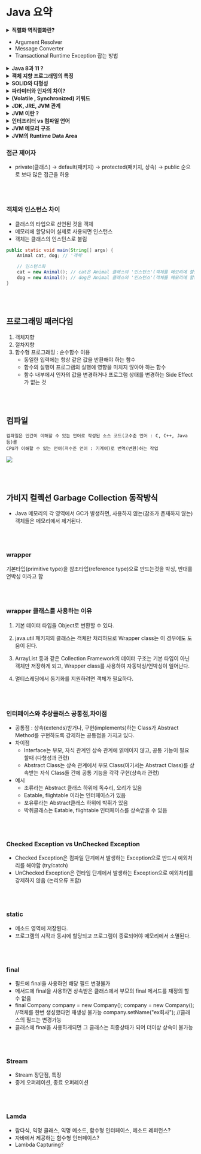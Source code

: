 # Java 요약

<details>
<summary><b>직렬화 역직렬화란?</b></summary>
<div markdown="1">

* 직렬화와 역직렬화는 자바 시스템 내부에서 사용되는 객체 또는 데이터를 외부의 자바 시스템에서도 사용할 수 있도록 
* 바이트(byte) 형태로 데이터 변환하는 작업을 의미한다.
* 직렬화란 객체를 직렬화하여 전송 가능한 형태로 만드는 것
* 반대로 역직렬화란 데이터를 읽어 객체의 형태로 만드는 것을 의미한다.

</div>
</details>

* Argument Resolver
* Message Converter
* Transactional Runtime Exception 잡는 방법

<details>
<summary><b>Java 8과 11 ?</b></summary>
<div markdown="1">

* 둘다 LTS 버전임
* String 관련 문자열이 좀 더 추가됨
* 람다식의 파라미터에 var 변수를 사용할 수 있음 -> var 변수에 어노테이션을 붙일 수 있음
* 자세하게는 모름...

</div>
</details>


<details>
<summary><b>객체 지향 프로그래밍의 특징</b></summary>
<div markdown="1">

1. 추상화(abstraction)
2. 캡슐화(encapsulation)
3. 상속성(inheritance)
4. 다형성(polymorphism)

</div>
</details>


<details>
<summary><b>SOLID와 다형성</b></summary>
<div markdown="1">

1. SRP : 단일 책임 원칙
2. OCP : 개방-폐쇄 원칙 
    * 확장에는 open , 변경에는 closed
3. LSP : 리스코프 치환 원칙
    * 다형성에서 하위 클래스는 인터페이스 규약을 지켜야 한다
    * ex) 자동차의 엑셀을 뒤로가도록 구현하면 안된다 -> LSP위반
4. ISP : 인터페이스 분리 원칙
    * 범용 인터페이스 하나보다 특정 클라이언트를 위한 인터페이스 여러개가 더 낫다.
    * ex) 자동차인터페이스 -> 운전 인터페이스, 정비 인터페이스로 세분화
5. DIP : 의존관계 역전 원칙
    * 왜 역전일까?
    * 추상화에 의존해야지, 구체화에 의존하면 안된다.
    * 인터페이스와 그것을 구현한 구현클래스가 있다면, 다른 클래스에서는 구현클래스가 아니라 인터페이스에 의존해야 한다.

</div>
</details>


<details>
<summary><b>파라미터와 인자의 차이?</b></summary>
<div markdown="1">

* 매개변수(parameter)는 메소드를 정의할때 사용되는 변수
* 인자(Argument)는 메소드가 호출될때 넘기는 실제 값

</div>
</details>


<details>
<summary><b>(Volatile , Synchronized) 키워드</b></summary>
<div markdown="1">

* volatile keyword는 Java 변수를 Main Memory에 저장하겠다라는 것을 명시하는 것
* 매번 변수의 값을 Read, Write할 때마다 CPU cache가 아닌 Main Memory에서 읽거나 작성하는것
* Multi Thread환경에서 Thread가 변수 값을 읽어올 때 각각의 CPU Cache에 저장된 값이 다르기 때문에 변수 값 불일치 문제가 발생
    ![](https://nesoy.github.io/assets/posts/20180609/2.png)
* volatile 키워드를 추가하게 되면 Main Memory에 저장하고 읽어오기 때문에 변수 값 불일치 문제를 해결할 수 있음
    ~~~java
    public class SharedObject {
        public volatile int counter = 0;
    }
    ~~~
* 언제(When) volatile이 적합?
    * Multi Thread 환경에서 하나의 Thread만 read & write하고 나머지 Thread가 read하는 상황에서 가장 최신의 값을 보장함

<br>

* Java의 synchronized 키워드는 Thread 사이의 동기화 문제를 해결해주는 기법중 하나
* synchronized 키워드는 각 일반 Instance안에 존재하는 Monitor를 이용하여 Thread 사이의 동기화를 수행

</div>
</details>


<details>
<summary><b>JDK, JRE, JVM 관계</b></summary>
<div markdown="1">

* JDK, JRE, JVM
    ![](https://img1.daumcdn.net/thumb/R1280x0/?scode=mtistory2&fname=https%3A%2F%2Fblog.kakaocdn.net%2Fdn%2Fc00klf%2FbtqAjMzLyF2%2F6sU1VGp5vqAYIPLsXpakpK%2Fimg.png)
* JDK > JRE > JVM
* JDK = JRE + Development Tools
* JRE = JVM + Library Classes

</div>
</details>


<details>
<summary><b>JVM 이란 ?</b></summary>
<div markdown="1">

* JVM (자바 가상 머신)
* java 코드는 컴파일러를 거쳐 바이트코드(.class)로 변환이 됨
* 바이트코드는 기계어가 아니기 때문에 OS에서 바로 실행될 수 없음
* JVM은 이러한 자바 바이트코드를 OS에 따라 해석해주는 역할을 함
* 자바 프로그램이 어느 기기, 어느 운영체제 상에서도 실행될 수 있게 만들어 주는것임 => WORA(Write once run anyway)
* 자바 프로그램의 메모리를 효율적으로 관리&최적화 해줌

</div>
</details>


<details>
<summary><b>인터프리터 vs 컴파일 언어</b></summary>
<div markdown="1">

* 인터프리터 언어
    * 기계어로 변환하는 과정없이 한줄 한줄 해석하여 바로 명령어를 실행하는 언어
    * R, Python, Ruby와 같은 언어
* 컴파일 언어
    * 소스코드를 모두 기계어로 변환한 후에 JVM 같은 가상 머신에서 기계어 코드를 실행
    * 기계어로 번역하는 빌드 과정에서는 인터프리터 언어에 비해 시간이 소요
    * 하지만 런타임 상황에서는 이미 기계어로 모든 소스코드가 변환되어 있기 때문에 빠르게 실행
* 즉, java는 컴파일 언어이다.

</div>
</details>


<details>
<summary><b>JVM 메모리 구조 </b></summary>
<div markdown="1">

* JVM의 구조는 크게 보면, Garbage Collector, Execution Engine, Class Loader, Runtime Data Area로, 4가지로 나눌 수 있다.
    ![](https://img1.daumcdn.net/thumb/R1280x0/?scode=mtistory2&fname=https%3A%2F%2Fblog.kakaocdn.net%2Fdn%2FpjywN%2FbtqSduBXLIK%2F2QEL5c2nEJXRm0cyhvwxF1%2Fimg.png)

1. Class Loader
~~~
JVM 내로 클래스 파일을 로드하고, 링크를 통해 배치하는 작업을 수행하는 모듈
런타임 시에 동적으로 클래스를 로드합니다.
~~~

2. Execution Engine
~~~
클래스 로더를 통해 JVM 내의 Runtime Data Area에 배치된 바이트 코드들을 명렁어 단위로 읽어서 실행합니다. 
최초 JVM이 나왔을 당시에는 인터프리터 방식이었기때문에 속도가 느리다는 단점이 있었지만 
JIT 컴파일러 방식을 통해 이 점을 보완하였습니다. 
JIT는 바이트 코드를 어셈블러 같은 네이티브 코드로 바꿈으로써 실행이 빠르지만 역시 변환하는데 비용이 발생하였습니다. 
이 같은 이유로 JVM은 모든 코드를 JIT 컴파일러 방식으로 실행하지 않고, 
인터프리터 방식을 사용하다가 일정한 기준이 넘어가면 JIT 컴파일러 방식으로 실행합니다.
~~~
 
3. Garbage Collector
~~~
Garbage Collector(GC)는 힙 메모리 영역에 생성된 객체들 중에서 참조되지 않은 객체들을 탐색 후 제거하는 역할을 합니다. 
이때, GC가 역할을 하는 시간은 언제인지 정확히 알 수 없습니다.
~~~

4. Runtime Data Area
~~~
JVM의 메모리 영역으로 자바 애플리케이션을 실행할 때 사용되는 데이터들을 적재하는 영역입니다. 
이 영역은 크게 Method Area, Heap Area, Stack Area, PC Register, Native Method Stack로 나눌 수 있습니다.
~~~

</div>
</details>


<details>
<summary><b>JVM의 Runtime Data Area</b></summary>
<div markdown="1">

### Runtime Data Area
![](https://img1.daumcdn.net/thumb/R1280x0/?scode=mtistory2&fname=https%3A%2F%2Fblog.kakaocdn.net%2Fdn%2FkOOdl%2FbtqR1E0kWdB%2F7El4pzDEIvx0UGXLVanKjK%2Fimg.png)

1. Method area
~~~
모든 쓰레드가 공유하는 메모리 영역입니다. 
메소드 영역은 클래스, 인터페이스, 메소드, 필드, Static 변수 등의 바이트 코드를 보관합니다.
~~~

2. Heap area
~~~
모든 쓰레드가 공유하며, new 키워드로 생성된 객체와 배열이 생성되는 영역입니다. 
또한, 메소드 영역에 로드된 클래스만 생성이 가능하고 
Garbage Collector가 참조되지 않는 메모리를 확인하고 제거하는 영역입니다.
~~~

3. Stack area
~~~
메서드 호출 시마다 각각의 스택 프레임(그 메서드만을 위한 공간)이 생성합니다. 
그리고 메서드 안에서 사용되는 값들을 저장하고, 
호출된 메서드의 매개변수, 지역변수, 리턴 값 및 연산 시 일어나는 값들을 임시로 저장합니다. 
마지막으로, 메서드 수행이 끝나면 프레임별로 삭제합니다.
~~~

4. PC Register
~~~
쓰레드가 시작될 때 생성되며, 생성될 때마다 생성되는 공간으로 쓰레드마다 하나씩 존재합니다. 
쓰레드가 어떤 부분을 무슨 명령으로 실행해야할 지에 대한 기록을 하는 부분으로 
현재 수행중인 JVM 명령의 주소를 갖습니다.
~~~

5. Native method stack
~~~
자바 외 언어로 작성된 네이티브 코드를 위한 메모리 영역입니다.
~~~

</div>
</details>


### 접근 제어자
* private(클래스) -> default(패키지) -> protected(패키지, 상속) -> public 순으로 보다 많은 접근을 허용


<br><br>

### 객체와 인스턴스 차이
* 클래스의 타입으로 선언된 것을 객체
* 메모리에 할당되어 실제로 사용되면 인스턴스
* 객체는 클래스의 인스턴스로 불림

~~~java
public static void main(String[] args) {
    Animal cat, dog; // '객체'

    // 인스턴스화
    cat = new Animal(); // cat은 Animal 클래스의 '인스턴스'(객체를 메모리에 할당)
    dog = new Animal(); // dog은 Animal 클래스의 '인스턴스'(객체를 메모리에 할당)
}
~~~

<br><br>

## 프로그래밍 패러다임
1. 객체지향
2. 절차지향
3. 함수형 프로그래밍 : 순수함수 이용
    * 동일한 입력에는 항상 같은 값을 반환해야 하는 함수
    * 함수의 실행이 프로그램의 실행에 영향을 미치지 않아야 하는 함수
    * 함수 내부에서 인자의 값을 변경하거나 프로그램 상태를 변경하는 Side Effect가 없는 것


<br><br>

## 컴파일 
~~~
컴파일은 인간이 이해할 수 있는 언어로 작성된 소스 코드(고수준 언어 : C, C++, Java 등)를
CPU가 이해할 수 있는 언어(저수준 언어 : 기계어)로 번역(변환)하는 작업
~~~
![](https://img1.daumcdn.net/thumb/R1280x0/?scode=mtistory2&fname=https%3A%2F%2Fblog.kakaocdn.net%2Fdn%2FGb9WO%2FbtrdpL4fvcQ%2Fspc9IYinoZhgHRmJ0l0kjK%2Fimg.png)


<br><br>



## 가비지 컬렉션 Garbage Collection 동작방식
* Java 메모리의 각 영역에서 GC가 발생하면, 사용하지 않는(참조가 존재하지 않는) 객체들은 메모리에서 제거된다.




<br><br>

### wrapper
기본타입(primitive type)을 참조타입(reference type)으로 만드는것을 박싱, 반대를 언박싱 이라고 함



<br><br>

### wrapper 클래스를 사용하는 이유
1. 기본 데이터 타입을 Object로 변환할 수 있다.

2. java.util 패키지의 클래스는 객체만 처리하므로 Wrapper class는 이 경우에도 도움이 된다.

3. ArrayList 등과 같은 Collection Framework의 데이터 구조는 기본 타입이 아닌 객체만 저장하게 되고, Wrapper class를 사용하여 자동박싱/언박싱이 일어난다.

4. 멀티스레딩에서 동기화를 지원하려면 객체가 필요하다.



<br><br>

### 인터페이스와 추상클래스 공통점,차이점
* 공통점 : 상속(extends)받거나, 구현(implements)하는 Class가 Abstract Method를 구현하도록 강제하는 공통점을 가지고 있다.
* 차이점
    * Interface는 부모, 자식 관계인 상속 관계에 얽메이지 않고, 공통 기능이 필요 할때 (다형성과 관련)
    * Abstract Class는 상속 관계에서 부모 Class(여기서는 Abstract Class)를 상속받는 자식 Class들 간에 공통 기능을 각각 구현(상속과 관련)
* 예시
    * 조류라는 Abstract 클래스 하위에 독수리, 오리가 있음
    * Eatable, flightable 이라는 인터페이스가 있음
    * 포유류라는 Abstract클래스 하위에 박쥐가 있음
    * 박쥐클래스는 Eatable, flightable 인터페이스를 상속받을 수 있음



<br><br>

### Checked Exception vs UnChecked Exception
* Checked Exception은 컴파일 단계에서 발생하는 Exception으로 반드시 예외처리를 해야함 (try/catch)
* UnChecked Exception은 런타임 단계에서 발생하는 Exception으로 예외처리를 강제하지 않음 (논리오류 포함)


<br><br>

### static
* 메소드 영역에 저장된다.
* 프로그램의 시작과 동시에 할당되고 프로그램이 종료되어야 메모리에서 소멸된다.


<br><br>

### final
* 필드에 final을 사용하면 해당 필드 변경불가
* 메서드에 final을 사용하면 상속받은 클래스에서 부모의 final 메서드를 재정의 할 수 없음
* final Company company = new Company();
    company = new Company(); //객체를 한번 생성했다면 재생성 불가능
    company.setName("ex회사"); //클래스의 필드는 변경가능
* 클래스에 final을 사용하게되면 그 클래스는 최종상태가 되어 더이상 상속이 불가능



<br><br>

### Stream
* Stream 장단점, 특징
* 중계 오퍼레이션, 종료 오퍼레이션



<br><br>

### Lamda
* 람다식, 익명 클래스, 익명 메소드, 함수형 인터페이스, 메소드 레퍼런스?
* 자바에서 제공하는 함수형 인터페이스?
* Lambda Capturing?


